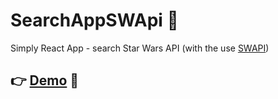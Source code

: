 # SearchAppSWApi :rocket:
Simply React App - search Star Wars API (with the use [SWAPI](https://swapi.co/ "SWAPI"))

## :point_right: [Demo](https://searchapp-swapi.netlify.com/ "Demo App - Star Wars Search") :eyes:

